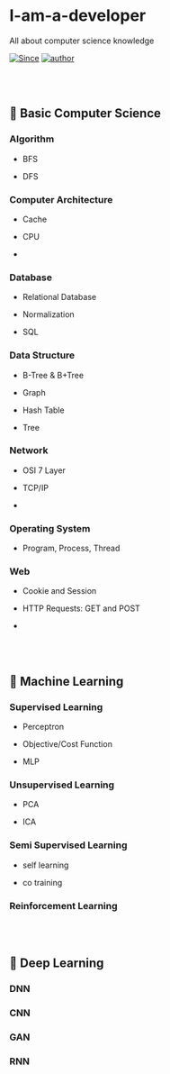 # I-am-a-developer

All about computer science knowledge

[![Since](https://img.shields.io/badge/since-2023.05.29-333333.svg?style=flat-square)](https://IyLias.github.io)
[![author](https://img.shields.io/badge/author-IyLias-0066FF.svg?style=flat-square)](https://IyLias.github.io)

<br><br>

##  📌 Basic Computer Science


### Algorithm 

- BFS

- DFS


### Computer Architecture

- Cache

- CPU 

- 


### Database

- Relational Database

- Normalization

- SQL



### Data Structure 

- B-Tree & B+Tree

- Graph

- Hash Table

- Tree



### Network

- OSI 7 Layer

- TCP/IP

- 



### Operating System 

- Program, Process, Thread




### Web

- Cookie and Session

- HTTP Requests: GET and POST 

- 


<br><br>



## 📌 Machine Learning


### Supervised Learning

- Perceptron 

- Objective/Cost Function

- MLP



### Unsupervised Learning 

- PCA

- ICA


### Semi Supervised Learning

- self learning

- co training



### Reinforcement Learning




<br><br>


## 📌 Deep Learning


### DNN



###  CNN



### GAN 



### RNN 
